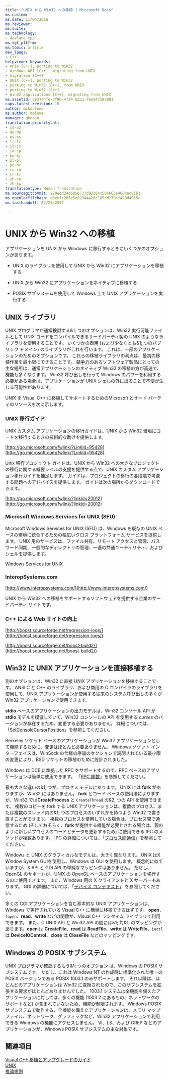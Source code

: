 ```yaml
---
title: "UNIX から Win32 への移植 | Microsoft Docs"
ms.custom: 
ms.date: 11/04/2016
ms.reviewer: 
ms.suite: 
ms.technology:
- devlang-cpp
ms.tgt_pltfrm: 
ms.topic: article
dev_langs:
- C++
helpviewer_keywords:
- APIs [C++], porting to Win32
- Windows API [C++], migrating from UNIX
- migration [C++]
- UNIX [C++], porting to Win32
- porting to Win32 [C++], from UNIX
- porting to Win32 [C++]
- Win32 applications [C++], migrating from UNIX
ms.assetid: 3837e4fe-3f96-4f24-b2a1-7be94718a881
caps.latest.revision: 15
author: mikeblome
ms.author: mblome
manager: ghogen
translation.priority.ht:
- cs-cz
- de-de
- es-es
- fr-fr
- it-it
- ja-jp
- ko-kr
- pl-pl
- pt-br
- ru-ru
- tr-tr
- zh-cn
- zh-tw
translationtype: Human Translation
ms.sourcegitcommit: 220ecd24c6056737d0338cc584663e4664ac81b1
ms.openlocfilehash: e6eefc285e5c82944426c185dd170cf498d4055c
ms.lasthandoff: 02/24/2017

---
```

# <a name="porting-from-unix-to-win32"></a>UNIX から Win32 への移植
アプリケーションを UNIX から Windows に移行するときにいくつかのオプションがあります。  
  
-   UNIX のライブラリを使用して UNIX から Win32 にアプリケーションを移植する  
  
-   UNIX から Win32 にアプリケーションをネイティブに移植する  
  
-   POSIX サブシステムを使用して Windows 上で UNIX アプリケーションを実行する  
  
## <a name="unix-libraries"></a>UNIX ライブラリ  
 UNIX プログラマが通常検討する&1; つのオプションは、Win32 実行可能ファイルとして UNIX コードをコンパイルできるサードパーティ製の UNIX のようなライブラリを使用することです。 いくつかの商用 (および少なくとも&1; つのパブリック ドメイン) のライブラリがこれを行います。 これは、一部のアプリケーションのためのオプションです。 これらの移植ライブラリの利点は、最初の移植作業を最小限にできることです。 競争力のあるソフトウェア製品にとっての主な短所は、通常アプリケーションのネイティブ Win32 の移植の方が高速で、機能も多くなります。 Win32 呼び出しを行って Windows のパワーを利用する必要がある場合は、アプリケーションが UNIX シェルの外に出ることで不便が生じる可能性があります。  
  
 UNIX を Visual C++ に移植してサポートするためのMicrosoft とサード パーティのリソースを次に示します。  
  
### <a name="unix-migration-guides"></a>UNIX 移行ガイド  
 UNIX カスタム アプリケーションの移行ガイドは、UNIX から Win32 環境にコードを移行するときの技術的な助けを提供します。  
  
 [http://go.microsoft.com/fwlink/?LinkId=95428](http://go.microsoft.com/fwlink/?LinkId=95428)  
  
 Unix 移行プロジェクト ガイドは、UNIX から Win32 への大きなプロジェクトの移行に関する概要レベルの支援を提供する点で、UNIX カスタム アプリケーション移行ガイドを補足します。 ガイドは、プロジェクトの移行の各段階で考慮する問題へのアドバイスを提供します。 ガイドは次の場所からダウンロードできます。  
  
 [http://go.microsoft.com/fwlink/?linkid=20012](http://go.microsoft.com/fwlink/?linkid=20012)  
  
### <a name="microsoft-windows-services-for-unix-sfu"></a>Microsoft Windows Services for UNIX (SFU)  
 Microsoft Windows Services for UNIX (SFU) は、Windows を既存の UNIX ベースの環境に統合するための幅広いクロス プラットフォーム サービスを提供します。 UNIX 用のサービスは、ファイル共有、リモート アクセスと管理、パスワード同期、一般的なディレクトリの管理、一連の共通ユーティリティ、およびシェルを提供します。  
  
 [Windows Services for UNIX](http://www.microsoft.com/downloads/details.aspx?FamilyID=896c9688-601b-44f1-81a4-02878ff11778&displaylang=en)  
  
### <a name="interopsystemscom"></a>InteropSystems.com  
 [http://www.interopsystems.com/](http://www.interopsystems.com/)  
  
 UNIX から Win32 への移植をサポートするソフトウェアを提供する企業のサードパーティ サイトです。  
  
### <a name="c-boost-web-site"></a>C++ による Web サイトの向上  
 [http://boost.sourceforge.net/regression-logs/](http://boost.sourceforge.net/regression-logs/)  
  
 [http://boost.sourceforge.net/boost-build2/](http://boost.sourceforge.net/boost-build2/)  
  
## <a name="porting-unix-applications-directly-to-win32"></a>Win32 に UNIX アプリケーションを直接移植する  
 別のオプションは、Win32 に直接 UNIX アプリケーションを移植することです。 ANSI C と C++ のライブラリ、および商用の C コンパイラのライブラリを使用して、UNIX アプリケーションが使用する従来のシステム呼び出しの多くが Win32 アプリケーションで使用できます。  
  
 **stdio** ベースのアプリケーションの出力モデルは、Win32 コンソール API が **stdio** モデルを模倣していて、Win32 コンソールの API を使用する *curses* のバージョンが存在するため、変更する必要がありません。 詳細については、「[SetConsoleCursorPosition](http://msdn.microsoft.com/library/windows/desktop/ms686025)」を参照してください。  
  
 Berkeley ソケット ベースのアプリケーションが Win32 アプリケーションとして機能するために、変更はほとんど必要ありません。 Windows ソケット インターフェイスは、WinSock の仕様の序論のセクションで説明されている最小限の変更により、BSD ソケットの移植のために設計されました。  
  
 Windows は DCE に準拠した RPC をサポートするので、RPC ベースのアプリケーションは簡単に使用できます。 「[RPC 関数](http://msdn.microsoft.com/library/windows/desktop/aa378623)」を参照してください。  
  
 最も大きな違いの&1; つが、プロセス モデルにあります。 UNIX には **fork** がありますが、Win32 にはありません。 **fork** とコード ベースの使用法によりますが、Win32 では**CreateProcess** と `CreateThread` の&2; つの API を使用できます。 複数のコピーを fork する UNIX アプリケーションは、複数のプロセス、または複数のスレッド内の&1; つのプロセスのいずれかを持つよう Win32 で書き直すことができます。 複数のプロセスを使用している場合は、プロセス間で通信するため (そしておそらく、**fork** が提供する機能が必要とされる場合は、親のように新しいプロセスのコードとデータを更新するため) に使用できる IPC のメソッドが複数あります。 IPC の詳細については、「[プロセス間通信](http://msdn.microsoft.com/library/windows/desktop/aa365574)」を参照してください。  
  
 Windows と UNIX のグラフィカルなモデルは、大きく異なります。 UNIX はX Window System GUIを使用し、Windows は GUI を使用します。 概念的に似ていますが、X API と GDI API の単純なマッピングはありません。 ただし、OpenGL のサポートが、UNIX の OpenGL ベースのアプリケーションを移行するのに使用できます。 また、Windows 用の X クライアントと X サーバーもあります。 GDI の詳細については、「[デバイス コンテキスト](http://msdn.microsoft.com/library/windows/desktop/dd183553)」 を参照してください。  
  
 多くの CGI アプリケーションを含む基本的な UNIX アプリケーションは、Windows で実行されている Visual C++ に簡単に移植できるはずです。 **open**、`fopen`、**read**、**write** などの関数が、Visual C++ ランタイム ライブラリで利用できます。 また、C UNIX API と Win32 API の間には&1; 対&1; のマッピングがあります。**open** は **CreateFile**、**read** は **ReadFile**、**write** は **WriteFile**、`ioctl` は **DeviceIOControl**、**close** は **CloseFile** などのマッピングです。  
  
## <a name="windows-posix-subsystem"></a>Windows の POSIX サブシステム  
 UNIX プログラマが確認するもう&1; つのオプション は、Windows の POSIX サブシステムです。 ただし、これは Windows NT の作成時に標準化された唯一の POSIX バージョンである POSIX 1003.1 のみサポートします。 それ以降は、ほとんどのアプリケーションは Win32 に変換されたので、このサブシステムを拡張する要求がほとんどありませんでした。 1003.1 システムは全機能を備えたアプリケーションに対しては、多くの機能 (1003.2 にあるもの、ネットワークのサポートなど) が含まれていないため、機能が制限されます。 Windows POSIX サブシステムで動作する、全機能を備えたアプリケーションは、メモリ マップ ファイル、ネットワーク、グラフィックなど、Win32 アプリケーションで利用できる Windows の機能にアクセスしません。 VI、LS、および GREP などのアプリケーションが、Windows POSIX サブシステムの主な対象です。  
  
## <a name="see-also"></a>関連項目  
 [Visual C++ 移植とアップグレードのガイド](visual-cpp-change-history-2003-2015.md)   
 [UNIX](../c-runtime-library/unix.md)   
 [推論規則](../build/inference-rules.md)
